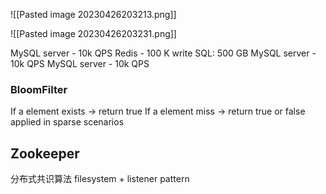
![[Pasted image 20230426203213.png]]

![[Pasted image 20230426203231.png]]


MySQL server - 10k QPS
Redis - 100 K write
SQL: 500 GB
MySQL server - 10k QPS
MySQL server - 10k QPS
### BloomFilter
If a element exists -> return true
If a element miss -> return true or false
applied in sparse scenarios


## Zookeeper
分布式共识算法
filesystem + listener pattern
